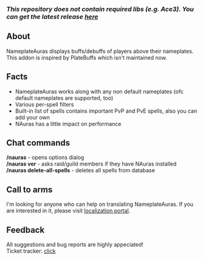 ### ***This repository does not contain required libs (e.g. Ace3). You can get the latest release [here](https://wow.curseforge.com/projects/nameplateauras/files)***

## About

NameplateAuras displays buffs/debuffs of players above their nameplates. This addon is inspired by PlateBuffs which isn't maintained now.

## Facts

*   NameplateAuras works along with any non default nameplates (ofc default nameplates are supported, too)
*   Various per-spell filters
*   Built-in list of spells contains important PvP and PvE spells, also you can add your own
*   NAuras has a little impact on performance

## Chat commands

**/nauras** - opens options dialog  
**/nauras ver** - asks raid/guild members if they have NAuras installed  
**/nauras delete-all-spells** - deletes all spells from database  

## Call to arms

I'm looking for anyone who can help on translating NameplateAuras. If you are interested in it, please visit [localization portal](https://wow.curseforge.com/projects/nameplateauras/localization).

## Feedback

All suggestions and bug reports are highly appeciated!  
Ticket tracker: [click](https://github.com/casualshammy/NameplateAuras/issues)  
